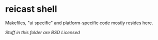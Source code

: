 reicast shell
===========

Makefiles, "ui specific" and platform-specific code 
mostly resides here.  

_Stuff in this folder are BSD Licensed_
